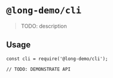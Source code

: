 # `@long-demo/cli`

> TODO: description

## Usage

```
const cli = require('@long-demo/cli');

// TODO: DEMONSTRATE API
```
